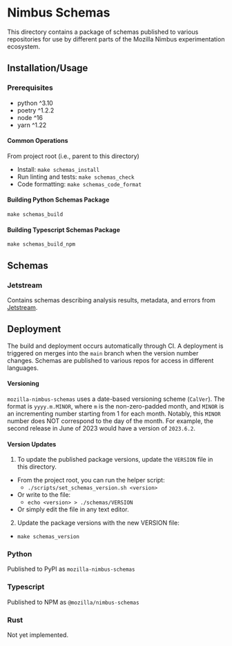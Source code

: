 # Nimbus Schemas

This directory contains a package of schemas published to various repositories for use by different parts of the Mozilla Nimbus experimentation ecosystem.


## Installation/Usage
### Prerequisites
- python ^3.10
- poetry ^1.2.2
- node ^16
- yarn ^1.22

#### Common Operations
From project root (i.e., parent to this directory)
- Install: `make schemas_install`
- Run linting and tests: `make schemas_check`
- Code formatting: `make schemas_code_format`

#### Building Python Schemas Package
`make schemas_build`

#### Building Typescript Schemas Package
`make schemas_build_npm`

## Schemas
### Jetstream

Contains schemas describing analysis results, metadata, and errors from [Jetstream](https://github.com/mozilla/jetstream).


## Deployment
The build and deployment occurs automatically through CI. A deployment is triggered on merges into the `main` branch when the version number changes. Schemas are published to various repos for access in different languages.

#### Versioning
`mozilla-nimbus-schemas` uses a date-based versioning scheme (`CalVer`). The format is `yyyy.m.MINOR`, where `m` is the non-zero-padded month, and `MINOR` is an incrementing number starting from 1 for each month. Notably, this `MINOR` number does NOT correspond to the day of the month. For example, the second release in June of 2023 would have a version of `2023.6.2`.

#### Version Updates
1. To update the published package versions, update the `VERSION` file in this directory.
  - From the project root, you can run the helper script:
    - `./scripts/set_schemas_version.sh <version>`
  - Or write to the file:
    - `echo <version> > ./schemas/VERSION`
  - Or simply edit the file in any text editor.
2. Update the package versions with the new VERSION file:
  - `make schemas_version`

### Python
Published to PyPI as `mozilla-nimbus-schemas`

### Typescript
Published to NPM as `@mozilla/nimbus-schemas`

### Rust
Not yet implemented.
